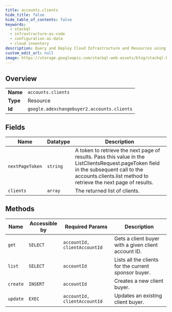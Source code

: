 ```yaml
---
title: accounts.clients
hide_title: false
hide_table_of_contents: false
keywords:
  - stackql
  - infrastructure-as-code
  - configuration-as-data
  - cloud inventory
description: Query and Deploy Cloud Infrastructure and Resources using SQL
custom_edit_url: null
image: https://storage.googleapis.com/stackql-web-assets/blog/stackql-blog-post-featured-image.png
---
```

  
    

## Overview
<table><tbody>
<tr><td><b>Name</b></td><td><code>accounts.clients</code></td></tr>
<tr><td><b>Type</b></td><td>Resource</td></tr>
<tr><td><b>Id</b></td><td><code>google.adexchangebuyer2.accounts.clients</code></td></tr>
</tbody></table>

## Fields
| Name | Datatype | Description |
| ---- | -------- | ----------- |
| `nextPageToken` | `string` | A token to retrieve the next page of results. Pass this value in the ListClientsRequest.pageToken field in the subsequent call to the accounts.clients.list method to retrieve the next page of results. |
| `clients` | `array` | The returned list of clients. |
## Methods
| Name | Accessible by | Required Params | Description |
| ---- | ------------- | --------------- | ----------- |
| `get` | `SELECT` | `accountId, clientAccountId` | Gets a client buyer with a given client account ID. |
| `list` | `SELECT` | `accountId` | Lists all the clients for the current sponsor buyer. |
| `create` | `INSERT` | `accountId` | Creates a new client buyer. |
| `update` | `EXEC` | `accountId, clientAccountId` | Updates an existing client buyer. |
